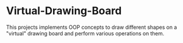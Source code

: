 # Virtual-Drawing-Board
This projects implements OOP concepts to draw different shapes on a "virtual" drawing board and perform various operations on them.

